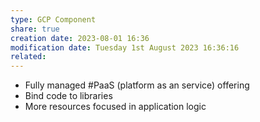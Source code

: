```yaml
---
type: GCP Component 
share: true
creation date: 2023-08-01 16:36
modification date: Tuesday 1st August 2023 16:36:16
related:
---
```


- Fully managed #PaaS (platform as an service) offering
- Bind code to libraries
- More resources focused in application logic